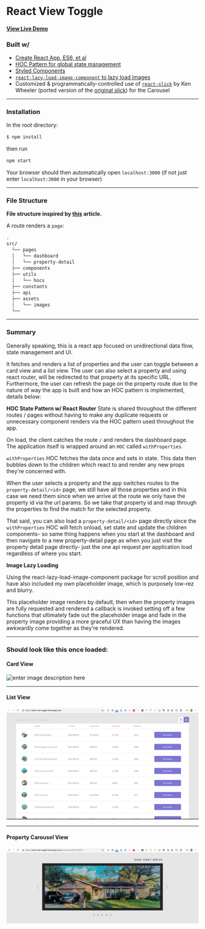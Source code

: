 
# React View Toggle

#### [View Live Demo](https://react-view-toggle.herokuapp.com/) 

### Built w/
- [Create React App, ES6, et al](https://github.com/facebook/create-react-app)
- [HOC Pattern for global state management](https://blog.kentcdodds.com/advanced-react-component-patterns-56af2b74bc5f)
- [Styled Components](https://github.com/styled-components/styled-components)
- [`react-lazy-load-image-component` to lazy load images](https://medium.com/@aljullu/an-easy-to-use-performant-solution-to-lazy-load-images-in-react-e6752071020c)
- Customized & programmatically-controlled use of [`react-slick`](https://github.com/akiran/react-slick) by Ken Wheeler (ported version of the [original slick](http://kenwheeler.github.io/slick/)) for the Carousel

---

### Installation

In the root directory:
```bash
$ npm install
```
then run
```bash
npm start
```
Your browser should then automatically open `localhost:3000` (if not just enter `localhost:3000` in your browser)

---

### File Structure

**File structure inspired by [this](https://blog.bitsrc.io/structuring-a-react-project-a-definitive-guide-ac9a754df5eb) article.**

A route renders a `page`:

    .
    src/
      └── pages
      │   └── dashboard
      │   └── property-detail
      ├── components 
      ├── utils
      │   └── hocs
      ├── constants
      ├── api
      ├── assets
      │   └── images
      └──
    
  ---
  
### Summary

Generally speaking, this is a react app focused on unidirectional data flow, state management and UI. 

It fetches and renders a list of properties and the user can toggle between a card view and a list view. The user can also select a property and using react router, will be redirected to that property at its specific URL. Furthermore, the user can refresh the page on the property route due to the nature of way the app is built and how an HOC pattern is implemented, details below:

**HOC State Pattern w/ React Router**
State is shared throughout the different routes / pages without having to make any duplicate requests or unnecessary component renders via the HOC pattern used throughout the app.

On load, the client catches the route `/` and renders the dashboard page. The application itself is wrapped around an `HOC` called `withProperties`.

`withProperties` HOC fetches the data once and sets in state. This data then bubbles down to the children which react to and render any new props they're concerned with.

When the user selects a property and the app switches routes to the `property-detail/<id>` page, we still have all those properties and in this case we need them since when we arrive at the route we only have the property id via the url params. So we take that property id and map through the properties to find the match for the selected property.

That said, you can also load a `property-detail/<id>` page directly since the `withProperties` HOC will fetch onload, set state and update the children components- so same thing happens when you start at the dashboard and then navigate to a new property-detail page as when you just visit the property detail page directly- just the one api request per application load regardless of where you start.

**Image Lazy Loading**

Using the react-lazy-load-image-component package for scroll position and have also included my own placeholder image, which is purposely low-rez and blurry.

This placeholder image renders by default, then when the property images are fully requested and rendered a callback is invoked setting off a few functions that ultimately fade out the placeholder image and fade in the property image providing a more graceful UX than having the images awkwardly come together as they're rendered.

---

### Should look like this once loaded:

#### Card View
![enter image description here](https://raw.githubusercontent.com/scottjason/react-view-toggle/master/src/assets/images/react-view-toggle-screenshot-1.png)

---

#### List View
![](https://raw.githubusercontent.com/scottjason/react-view-toggle/master/src/assets/images/react-view-toggle-screenshot-2.png)

---

#### Property Carousel View
![enter image description here](https://raw.githubusercontent.com/scottjason/react-view-toggle/master/src/assets/images/react-view-toggle-screenshot-3.png)